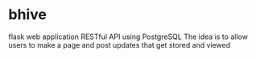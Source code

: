 # bhive
flask web application RESTful API using PostgreSQL
The idea is to allow users to make a page and post updates that get stored and viewed

